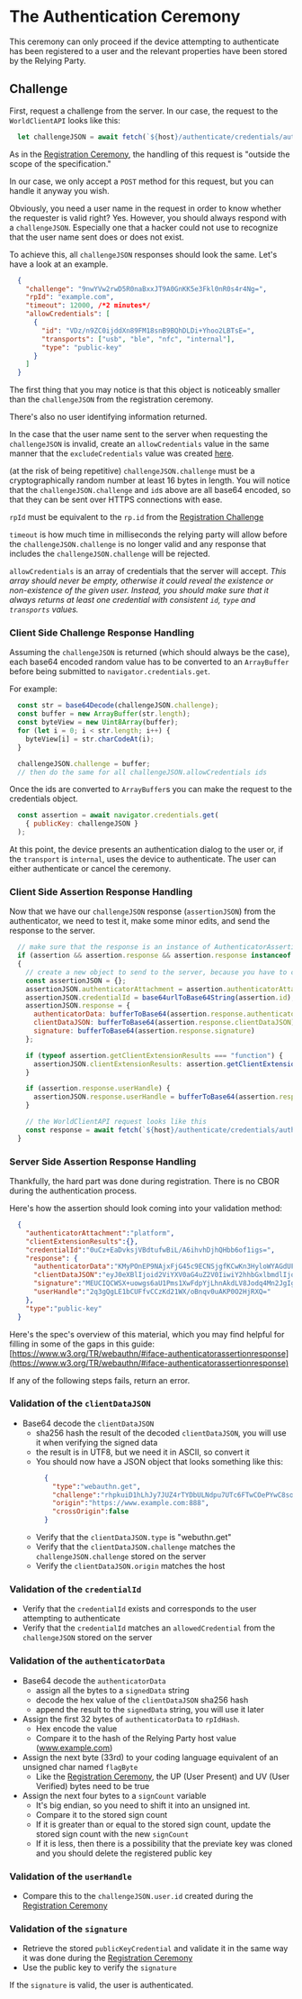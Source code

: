 # <a id="authenticationCeremony"></a> The Authentication Ceremony

This ceremony can only proceed if the device attempting to authenticate has been registered to a user and the relevant properties have been stored by the Relying Party.

## <a id="authenticationChallenge"></a> Challenge
First, request a challenge from the server. In our case, the request to the `WorldClientAPI` looks like this:
```javascript
  let challengeJSON = await fetch(`${host}/authenticate/credentials/auth/challenge`, { method: "POST" });
```

As in the [Registration Ceremony](registration.md#registrationChallenge), the handling of this request is "outside the scope of the specification."

In our case, we only accept a `POST` method for this request, but you can handle it anyway you wish.

Obviously, you need a user name in the request in order to know whether the requester is valid right? Yes. However, you should always respond with a `challengeJSON`. Especially one that a hacker could not use to recognize that the user name sent does or does not exist. 

To achieve this, all `challengeJSON` responses should look the same. Let's have a look at an example.

```json
  {
    "challenge": "9nwYVw2rwD5R0naBxxJT9A0GnKK5e3Fkl0nR0s4r4Ng=",
    "rpId": "example.com",
    "timeout": 12000, /*2 minutes*/
    "allowCredentials": [
      {
        "id": "VDz/n9ZC0ijddXn89FM18snB9BQhDLDi+Yhoo2LBTsE=",
        "transports": ["usb", "ble", "nfc", "internal"],
        "type": "public-key"
      }
    ]
  }
```

The first thing that you may notice is that this object is noticeably smaller than the `challengeJSON` from the registration ceremony.

There's also no user identifying information returned.

In the case that the user name sent to the server when requesting the `challengeJSON` is invalid, create an `allowCredentials` value in the same manner that the `excludeCredentials` value was created [here](registration.md#excludeCredentials).

(at the risk of being repetitive)
`challengeJSON.challenge` must be a cryptographically random number at least 16 bytes in length. You will notice that the `challengeJSON.challenge` and `id`s above are all base64 encoded, so that they can be sent over HTTPS connections with ease.

`rpId` must be equivalent to the `rp.id` from the [Registration Challenge](registration.md#rpObject)

`timeout` is how much time in milliseconds the relying party will allow before the `challengeJSON.challenge` is no longer valid and any response that includes the `challengeJSON.challenge` will be rejected.

`allowCredentials` is an array of credentials that the server will accept. <em>This array should never be empty, otherwise it could reveal the existence or non-existence of the given user. Instead, you should make sure that it always returns at least one credential with consistent `id`, `type` and `transports` values.</em>

### <a id="authenticationClientChallenge"></a> Client Side Challenge Response Handling
Assuming the `challengeJSON` is returned (which should always be the case), each base64 encoded random value has to be converted to an `ArrayBuffer` before being submitted to `navigator.credentials.get`.

For example:
```javascript
  const str = base64Decode(challengeJSON.challenge);
  const buffer = new ArrayBuffer(str.length);
  const byteView = new Uint8Array(buffer);
  for (let i = 0; i < str.length; i++) {
    byteView[i] = str.charCodeAt(i);
  }

  challengeJSON.challenge = buffer;
  // then do the same for all challengeJSON.allowCredentials ids
```

Once the ids are converted to `ArrayBuffer`s you can make the request to the credentials object.

```javascript
  const assertion = await navigator.credentials.get(
    { publicKey: challengeJSON }
  );
```

At this point, the device presents an authentication dialog to the user or, if the `transport` is `internal`, uses the device to authenticate. The user can either authenticate or cancel the ceremony.

### <a id="clientSideAttestationResponse"></a> Client Side Assertion Response Handling
Now that we have our `challengeJSON` response (`assertionJSON`) from the authenticator, we need to test it, make some minor edits, and send the response to the server.

```javascript
  // make sure that the response is an instance of AuthenticatorAssertionResponse
  if (assertion && assertion.response && assertion.response instanceof window.AuthenticatorAssertionResponse)
  {
    // create a new object to send to the server, because you have to convert the ArrayBuffers back to base64 encoded values
    const assertionJSON = {};
    assertionJSON.authenticatorAttachment = assertion.authenticatorAttachment;
    assertionJSON.credentialId = base64urlToBase64String(assertion.id);
    assertionJSON.response = {
      authenticatorData: bufferToBase64(assertion.response.authenticatorData),
      clientDataJSON: bufferToBase64(assertion.response.clientDataJSON),
      signature: bufferToBase64(assertion.response.signature)
    };

    if (typeof assertion.getClientExtensionResults === "function") {
      assertionJSON.clientExtensionResults: assertion.getClientExtensionResults();
    }

    if (assertion.response.userHandle) {
      assertionJSON.response.userHandle = bufferToBase64(assertion.response.userHandle);
    }

    // the WorldClientAPI request looks like this
    const response = await fetch(`${host}/authenticate/credentials/auth`, { method: "POST", body: assertionJSON });
  }
```

### <a id=""></a> Server Side Assertion Response Handling

Thankfully, the hard part was done during registration. There is no CBOR during the authentication process. 

Here's how the assertion should look coming into your validation method:

```json
  {
    "authenticatorAttachment":"platform",
    "clientExtensionResults":{},
    "credentialId":"0uCz+EaDvksjVBdtufwBiL/A6ihvhDjhQHbb6of1igs=",
    "response": {
      "authenticatorData":"KMyPOnEP9NAjxFjG45c9ECNSjgfKCwKn3HyloWYAGdUFAAAAAg==",
      "clientDataJSON":"eyJ0eXBlIjoid2ViYXV0aG4uZ2V0IiwiY2hhbGxlbmdlIjoicmhwa3VpRDFoTGhKeTdKVVo0clRZRGJVTE5kcHU3VVRjNkZUd0NPZVBZd0M4c29oSTk2YVRnWDkyUjZnQ1ZkdVFZcm8tZEJDYzA4N2RNOWk1NjlwVUEiLCJvcmlnaW4iOiJodHRwczovL21haWwuamVkaS50ZXN0IiwiY3Jvc3NPcmlnaW4iOmZhbHNlfQ==",
      "signature":"MEUCIQCWSX+uowgs6aU1Pms1XwFdpYjLhnAkdLV8Jodq4Mn2JgIgXY8/TSfnMrB8ie2jSpzBpqCD5b1YcV3J+70NlWToX5o=",
      "userHandle":"2q3gQgLE1bCUFfvCCzKd21WX/oBnqv0uAKP0O2HjRXQ="
    },
    "type":"public-key"
  }
```

Here's the spec's overview of this material, which you may find helpful for filling in some of the gaps in this guide: [https://www.w3.org/TR/webauthn/#iface-authenticatorassertionresponse](https://www.w3.org/TR/webauthn/#iface-authenticatorassertionresponse)

If any of the following steps fails, return an error.

### Validation of the `clientDataJSON`
- Base64 decode the `clientDataJSON`
  - sha256 hash the result of the decoded `clientDataJSON`, you will use it when verifying the signed data
  - the result is in UTF8, but we need it in ASCII, so convert it
  - You should now have a JSON object that looks something like this:
    ```json
      {
        "type":"webauthn.get",
        "challenge":"rhpkuiD1hLhJy7JUZ4rTYDbULNdpu7UTc6FTwCOePYwC8sohI96aTgX92R6gCVduQYro-dBCc087dM9i569pUA",
        "origin":"https://www.example.com:888",
        "crossOrigin":false
      }
    ```
  - Verify that the `clientDataJSON.type` is "webuthn.get"
  - Verify that the `clientDataJSON.challenge` matches the `challengeJSON.challenge` stored on the server
  - Verify the `clientDataJSON.origin` matches the host

### Validation of the `credentialId`
  - Verify that the `credentialId` exists and corresponds to the user attempting to authenticate
  - Verify that the `credentialId` matches an `allowedCredential` from the `challengeJSON` stored on the server

### Validation of the `authenticatorData`
- Base64 decode the `authenticatorData`
  - assign all the bytes to a `signedData` string
  - decode the hex value of the `clientDataJSON` sha256 hash
  - append the result to the `signedData` string, you will use it later
- Assign the first 32 bytes of `authenticatorData` to `rpIdHash`.
  - Hex encode the value
  - Compare it to the hash of the Relying Party host value (www.example.com)
- Assign the next byte (33rd) to your coding language equivalent of an unsigned char named `flagByte`
  - Like the [Registration Ceremony](registration.md#attestationObjectValidation), the UP (User Present) and UV (User Verified) bytes need to be true
- Assign the next four bytes to a `signCount` variable
  - It's big endian, so you need to shift it into an unsigned int. 
  - Compare it to the stored sign count
  - If it is greater than or equal to the stored sign count, update the stored sign count with the new `signCount`
  - If it is less, then there is a possibility that the previate key was cloned and you should delete the registered public key

### Validation of the `userHandle`
- Compare this to the `challengeJSON.user.id` created during the [Registration Ceremony](registration.md#registrationChallenge)

### Validation of the `signature`
- Retrieve the stored `publicKeyCredential` and validate it in the same way it was done during the [Registration Ceremony](registration.md#credentialPublicKeyValidation)
- Use the public key to verify the `signature`

If the `signature` is valid, the user is authenticated.



